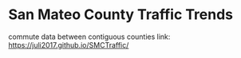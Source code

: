 # San Mateo County Traffic Trends
commute data between contiguous counties
link: https://juli2017.github.io/SMCTraffic/
